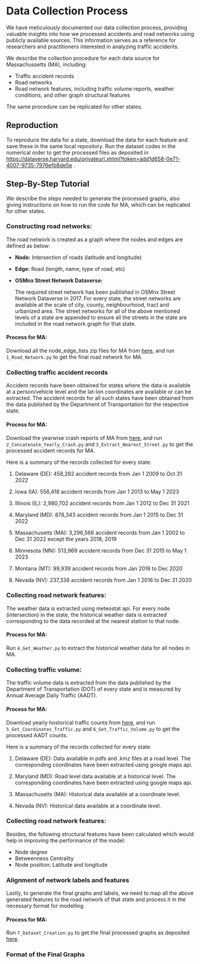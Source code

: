 # Data Collection Process

We have meticulously documented our data collection process, providing valuable insights into how we processed accidents and road networks using publicly available sources. This information serves as a reference for researchers and practitioners interested in analyzing traffic accidents.

We describe the collection procedure for each data source for Massachussetts (MA), including:
- Traffic accident records
- Road networks
- Road network features, including traffic volume reports, weather conditions, and other graph structural features

The same procedure can be replicated for other states.


## Reproduction

To reproduce the data for a state, download the data for each feature and save these in the same local repository. Run the dataset codes in the numerical order to get the processed files as deposited in https://dataverse.harvard.edu/privateurl.xhtml?token=add1d658-0e71-4007-9735-7976efb8de5e .


## Step-By-Step Tutorial

We describe the steps needed to generate the processed graphs, also giving instructions on how to run the code for MA, which can be replicated for other states.

### Constructing road networks:

The road network is created as a graph where the nodes and edges are defined as below:

- **Node:**
Intersection of roads (latitude and longitude)
- **Edge:**
Road (length, name, type of road, etc)

- **OSMnx Street Network Dataverse:**
  
  The required street network has been published in OSMnx Street Network Dataverse in 2017. For every state, the street networks are available at the scale of city, county, neighbourhood, tract and urbanized area. The street networks for all of the above mentioned levels of a state are appended to ensure all the streets in the state are included in the road network graph for that state. 

#### Process for MA:
Download all the node_edge_lists zip files for MA from [here](https://dataverse.harvard.edu/dataset.xhtml?persistentId=doi:10.7910/DVN/CUWWYJ), and run `1_Road_Network.py` to get the final road network for MA.


### Collecting traffic accident records

Accident records have been obtained for states where the data is available at a person/vehicle level and the lat-lon coordinates are available or can be extracted. The accident records for all such states have been obtained from the data published by the Department of Transportation for the respective state. 

#### Process for MA:
Download the yearwise crash reports of MA from [here](https://geo-massdot.opendata.arcgis.com/search?collection=Dataset&q=crash), and run `2_Concatenate_Yearly_Crash.py` and `3_Extract_Nearest_Street.py` to get the processed accident records for MA.

Here is a summary of the records collected for every state:

1. Delaware (DE): 458,282 accident records from Jan 1 2009 to Oct 31 2022

2. Iowa (IA): 556,418 accident records from Jan 1 2013 to May 1 2023

3. Illinois (IL): 2,980,702 accident records from Jan 1 2012 to Dec 31 2021

4. Maryland (MD): 878,343 accident records from Jan 1 2015 to Dec 31 2022

5. Massachusetts (MA): 3,296,566 accident records from Jan 1 2002 to Dec 31 2022 except the years 2018, 2019

6. Minnesota (MN): 513,969 accident records from Dec 31 2015 to May 1 2023

7. Montana (MT): 99,939 accident records from Jan 2016 to Dec 2020

8. Nevada (NV): 237,338 accident records from Jan 1 2016 to Dec 31 2020


### Collecting road network features:

The weather data is extracted using meteostat api. For every node (intersection) in the state, the historical weather data is extracted corresponding to the data recorded at the nearest station to that node.  

#### Process for MA:
Run `4_Get_Weather.py` to extract the historical weather data for all nodes in MA.

### Collecting traffic volume:

The traffic volume data is extracted from the data published by the Department of Transportation (DOT) of every state and is measured by Annual Average Daily Traffic (AADT).

#### Process for MA:
Download yearly hostorical traffic counts from [here](https://mhd.public.ms2soft.com/tcds/tsearch.asp?loc=Mhd&mod=), and run `5_Get_Coordinates_Traffic.py` and `6_Get_Traffic_Volume.py` to get the processed AADT counts.

Here is a summary of the records collected for every state:

1. Delaware (DE): Data available in pdfs and .kmz files at a road level. The corresponding coordinates have been extracted using google maps api.

2. Maryland (MD): Road level data available at a historical level. The corresponding coordinates have been extracted using google maps api.

3. Massachusetts (MA): Historical data available at a coordinate level.

4. Nevada (NV): Historical data available at a coordinate level.


### Collecting road network features:

Besides, the following structural features have been calculated which would help in improving the performance of the model:

- Node degree
- Betweenness Centrality
- Node position: Latitude and longitude

### Alignment of network labels and features 

Lastly, to generate the final graphs and labels, we need to map all the above generated features to the road network of that state and process it in the necessary format for modelling.

#### Process for MA:
Run `7_Dataset_Creation.py` to get the final processed graphs as deposited [here](https://dataverse.harvard.edu/privateurl.xhtml?token=add1d658-0e71-4007-9735-7976efb8de5e).


### Format of the Final Graphs









